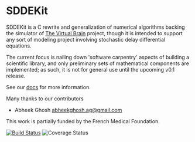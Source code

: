 # SDDEKit 

SDDEKit is a C rewrite and generalization of numerical algorithms
backing the simulator of [The Virtual Brain](http://thevirtualbrain.org)
project, though it is intended to support any sort of modeling project
involving stochastic delay differential equations.

The current focus is nailing down 'software carpentry' aspects of building a
scientific library, and only preliminary sets of mathematical components are
implemented; as such, it is not for general use until the 
upcoming v0.1 release.

See our [docs](doc/README.md) for more information.

Many thanks to our contributors

- Abheek Ghosh <abheekghosh.ag@gmail.com>

This work is partially funded by the French Medical Foundation.

[![Build Status](https://travis-ci.org/maedoc/sddekit.svg?branch=master)](https://travis-ci.org/maedoc/sddekit)
![Coverage Status](https://coveralls.io/repos/github/maedoc/sddekit/badge.svg?branch=master)

